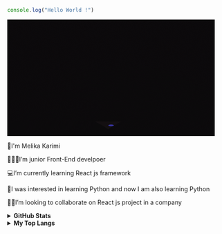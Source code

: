 ```js
console.log("Hello World !")
```
<img align="center" src="assets/giphy.gif"/>
<p>👋I'm Melika Karimi </p>
<p>👩🏻‍💻I’m junior Front-End develpoer</p>
<p>💻I’m currently learning React js framework </p>
<p>🧲I was interested in learning Python and now I am also learning Python </p>
<p>🤝🏻I’m looking to collaborate on React js project in a company </p>

<!--
**Melika-Ka/Melika-Ka** is a ✨ _special_ ✨ repository because its `README.md` (this file) appears on your GitHub profile.
Here are some ideas to get you started:
- 🔭 I’m currently working on ...
- 🌱 I’m currently learning ...
- 👯 I’m looking to collaborate on ...
- 🤔 I’m looking for help with ...
- 💬 Ask me about ...
- 📫 How to reach me: ...
- 😄 Pronouns: ...
- ⚡ Fun fact: ...
-->
<details>	
  <summary><b>GitHub Stats</b></summary>
  <img src="https://github-readme-stats.vercel.app/api?username=Melika-Ka&show_icons=true&theme=cobalt"/>
</details>
<details>	
  <summary><b>My Top Langs </b></summary>
 <img src="https://github-readme-stats.vercel.app/api/top-langs/?username=Melika-Ka&layout=compact"/>
</details>
